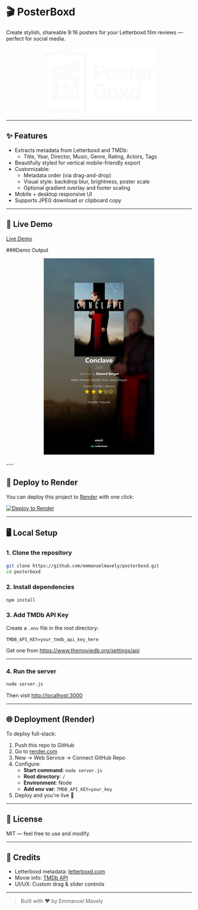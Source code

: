 # 🎬 PosterBoxd

Create stylish, shareable 9:16 posters for your Letterboxd film reviews — perfect for social media.

<p align="center">
  <img src="public/assets/posterBoxd.png" alt="PosterBoxd Logo" width="300"/>
</p>

---

## ✨ Features

- Extracts metadata from Letterboxd and TMDb:
  - Title, Year, Director, Music, Genre, Rating, Actors, Tags
- Beautifully styled for vertical mobile-friendly export
- Customizable:
  - Metadata order (via drag-and-drop)
  - Visual style: backdrop blur, brightness, poster scale
  - Optional gradient overlay and footer scaling
- Mobile + desktop responsive UI
- Supports JPEG download or clipboard copy

---

## 🚀 Live Demo

[Live Demo](https://posterboxd.onrender.com)

###Demo Output
<p align="center">
  <img src="public/assets/demo.png" alt="PosterBoxd Logo" width="300"/>
</p>
---

## 🚀 Deploy to Render

You can deploy this project to [Render](https://render.com) with one click:

[![Deploy to Render](https://render.com/images/deploy-to-render-button.svg)](https://render.com/deploy)

---

## 🖥️ Local Setup

### 1. Clone the repository

```bash
git clone https://github.com/emmanuelmavely/posterboxd.git
cd posterboxd
```

### 2. Install dependencies

```bash
npm install
```

### 3. Add TMDb API Key

Create a `.env` file in the root directory:

```env
TMDB_API_KEY=your_tmdb_api_key_here
```

Get one from https://www.themoviedb.org/settings/api

---

### 4. Run the server

```bash
node server.js
```

Then visit [http://localhost:3000](http://localhost:3000)

---

## 🌐 Deployment (Render)

To deploy full-stack:

1. Push this repo to GitHub
2. Go to [render.com](https://render.com)
3. New → Web Service → Connect GitHub Repo
4. Configure:
   - **Start command**: `node server.js`
   - **Root directory**: `/`
   - **Environment**: Node
   - **Add env var**: `TMDB_API_KEY=your_key`
5. Deploy and you're live 🎉

---

## 📝 License

MIT — feel free to use and modify.

---

## 🙌 Credits

- Letterboxd metadata: [letterboxd.com](https://letterboxd.com)
- Movie info: [TMDb API](https://developers.themoviedb.org/)
- UI/UX: Custom drag & slider controls

---

> Built with ❤️ by Emmanuel Mavely
